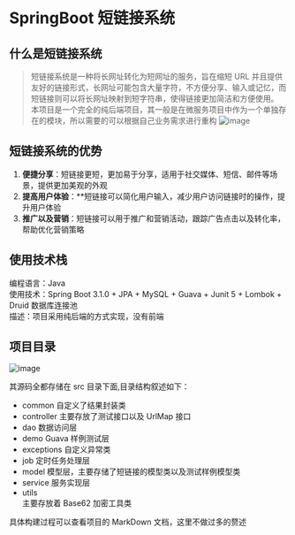 # SpringBoot 短链接系统
## 什么是短链接系统
> 短链接系统是一种将长网址转化为短网址的服务，旨在缩短 URL 并且提供友好的链接形式，长网址可能包含大量字符，不方便分享、输入或记忆，而短链接则可以将长网址映射到短字符串，使得链接更加简洁和方便使用。
> 本项目是一个完全的纯后端项目，其一般是在微服务项目中作为一个单独存在的模块，所以需要的可以根据自己业务需求进行重构
![image](https://github.com/DIDA-lJ/shorten-service/assets/97254796/e9ec2372-e8d0-4b9f-b6ed-c253d3640f13)

## 短链接系统的优势
<ol>
  <li><b>便捷分享</b>：短链接更短，更加易于分享，适用于社交媒体、短信、邮件等场景，提供更加美观的外观</li>
  <li><b>提高用户体验</b>：**短链接可以简化用户输入，减少用户访问链接时的操作，提升用户体验</li>
  <li><b>推广以及营销</b>：短链接可以用于推广和营销活动，跟踪广告点击以及转化率，帮助优化营销策略</li>
</ol>


## 使用技术栈
编程语言：Java <br>
使用技术：Spring Boot 3.1.0 + JPA + MySQL + Guava + Junit 5 + Lombok + Druid 数据库连接池 <br>
描述：项目采用纯后端的方式实现，没有前端 <br>


## 项目目录
![image](https://github.com/DIDA-lJ/shorten-service/assets/97254796/04aea73d-d1d9-472e-862d-04db33f8a8d3)

其源码全都存储在 src 目录下面,目录结构叙述如下：<br/>
<ul>
       <li>common 自定义了结果封装类 </li>
       <li>controller 主要存放了测试接口以及 UrlMap 接口 </li> 
       <li>dao  数据访问层 </li> 
       <li>demo Guava 样例测试层 </li>
       <li>exceptions 自定义异常类 </li>
       <li>job 定时任务处理层 </li> 
       <li>model 模型层，主要存储了短链接的模型类以及测试样例模型类 </li> 
       <li>service 服务实现层 </li> 
       <li>utils</li>  主要存放着 Base62 加密工具类
  </ul>

具体构建过程可以查看项目的 MarkDown 文档，这里不做过多的赘述
